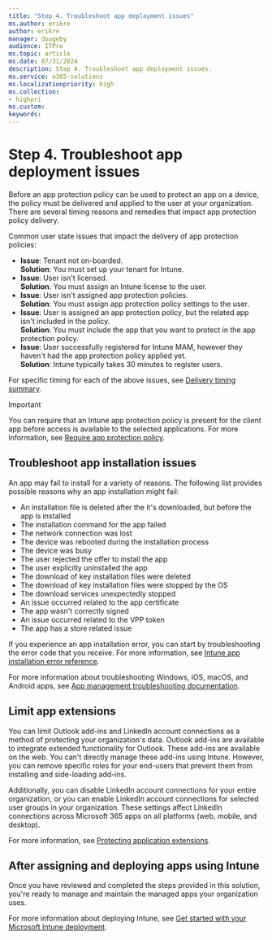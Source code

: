```yaml
---
title: "Step 4. Troubleshoot app deployment issues"
ms.author: erikre
author: erikre
manager: dougeby
audience: ITPro
ms.topic: article
ms.date: 07/31/2024
description: Step 4. Troubleshoot app deployment issues.
ms.service: o365-solutions
ms.localizationpriority: high
ms.collection:
- highpri
ms.custom:
keywords:
---
```


# Step 4. Troubleshoot app deployment issues

Before an app protection policy can be used to protect an app on a device, the policy must be delivered and applied to the user at your organization. There are several timing reasons and remedies that impact app protection policy delivery.

Common user state issues that impact the delivery of app protection policies:
- **Issue**: Tenant not on-boarded.<br>
  **Solution**: You must set up your tenant for Intune.
- **Issue**: User isn't licensed.<br>
  **Solution**: You must assign an Intune license to the user.
- **Issue**: User isn't assigned app protection policies.<br>
  **Solution**: You must assign app protection policy settings to the user.
- **Issue**: User is assigned an app protection policy, but the related app isn't included in the policy.<br>
  **Solution**: You must include the app that you want to protect in the app protection policy.
- **Issue**: User successfully registered for Intune MAM, however they haven't had the app protection policy applied yet.<br>
  **Solution**: Intune typically takes 30 minutes to register users.

For specific timing for each of the above issues, see [Delivery timing summary](/mem/intune/apps/app-protection-policy-delivery#delivery-timing-summary).

> [!IMPORTANT]
> You can require that an Intune app protection policy is present for the client app before access is available to the selected applications. For more information, see [Require app protection policy](/entra/identity/conditional-access/concept-conditional-access-grant#require-app-protection-policy).

## Troubleshoot app installation issues

An app may fail to install for a variety of reasons. The following list provides possible reasons why an app installation might fail:
- An installation file is deleted after the it's downloaded, but before the app is installed
- The installation command for the app failed
- The network connection was lost
- The device was rebooted during the installation process
- The device was busy
- The user rejected the offer to install the app
- The user explicitly uninstalled the app
- The download of key installation files were deleted
- The download of key installation files were stopped by the OS
- The download services unexpectedly stopped
- An issue occurred related to the app certificate
- The app wasn't correctly signed
- An issue occurred related to the VPP token
- The app has a store related issue

If you experience an app installation error, you can start by troubleshooting the error code that you receive. For more information, see [Intune app installation error reference](/troubleshoot/mem/intune/app-management/app-install-error-codes). 

For more information about troubleshooting Windows, iOS, macOS, and Android apps, see [App management troubleshooting documentation](/troubleshoot/mem/intune/app-management/app-management).

## Limit app extensions

You can limit Outlook add-ins and LinkedIn account connections as a method of protecting your organization's data. Outlook add-ins are available to integrate extended functionality for Outlook. These add-ins are available on the web. You can't directly manage these add-ins using Intune. However, you can remove specific roles for your end-users that prevent them from installing and side-loading add-ins.

Additionally, you can disable LinkedIn account connections for your entire organization, or you can enable LinkedIn account connections for selected user groups in your organization. These settings affect LinkedIn connections across Microsoft 365 apps on all platforms (web, mobile, and desktop). 

For more information, see [Protecting application extensions](/mem/intune/apps/app-protection-policy-extensions).  

## After assigning and deploying apps using Intune

Once you have reviewed and completed the steps provided in this solution, you're ready to manage and maintain the managed apps your organization uses.

For more information about deploying Intune, see [Get started with your Microsoft Intune deployment](/mem/intune/fundamentals/get-started-with-intune).